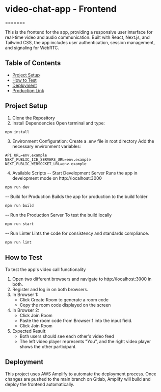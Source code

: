 # video-chat-app - Frontend
=======

This is the frontend for the app, providing a responsive user interface for real-time video and audio communication. Built with React, Next.js, and Tailwind CSS, the app includes user authentication, session management, and signaling for WebRTC.

## Table of Contents

- [Project Setup](#project-setup)
- [How to Test](#how-to-test)
- [Deployment](#deployment)
- [Production Link](#production-link)

## Project Setup
1. Clone the Repository
2. Install Dependencies
Open terminal and type:

```bash
npm install
```

3. Environment Configuration:
Create a .env file in root directory
Add the necessary environment variables:
```plaintext
API_URL=env.example
NEXT_PUBLIC_ICE_SERVERS_URL=env.example
NEXT_PUBLIC_WEBSOCKET_URL=env.example
```

4. Available Scripts
-- Start Development Server
Runs the app in development mode on http://localhost:3000

```bash
npm run dev
```

-- Build for Production
Builds the app for production to the build folder
```bash
npm run build
```

-- Run the Production Server
To test the build locally
```bash
npm run start
```

-- Run Linter
Lints the code for consistency and standards compliance.
```bash
npm run lint
```

## How to Test
To test the app's video call functionality
1. Open two different browsers and navigate to http://localhost:3000 in both.
2. Register and log in on both browsers.
3. In Browser 1:
    - Click Create Room to generate a room code
    - Copy the room code displayed on the screen
4. In Browser 2:
    - Click Join Room
    - Paste the room code from Browser 1 into the input field.
    - Click Join Room
5. Expected Result:
    - Both users should see each other's video feed
    - The left video player represents "You", and the right video player shows the other participant.

## Deployment
This project uses AWS Amplify to automate the deployment process. Once changes are pushed to the main branch on Gitlab, Amplify will build and deploy the frontend automatically.

